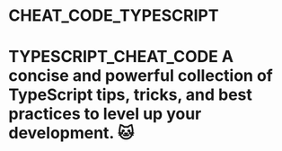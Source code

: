 # CHEAT_CODE_TYPESCRIPT
# TYPESCRIPT_CHEAT_CODE A concise and powerful collection of TypeScript tips, tricks, and best practices to level up your development. 🐱
